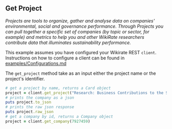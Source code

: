 ## Get Project

_Projects are tools to organize, gather and analyse data on companies' environmental, social and governance performance.
Through Projects you can pull together a specific set of companies (by topic or sector, for example) and metrics to help
you and other WikiRate researchers contribute data that illuminates sustainability performance._

This example assumes you have configured your Wikirate REST `client`. Instructions on how to configure a client can be
found in [examples/Configurations.md](https://github.com/wikirate/wikirate4ruby/blob/main/examples/Configuration.md)

The `get_project` method take as an input either the project name or the project's identifier.

```ruby
# get a project by name, returns a Card object
project = client.get_project("Research: Business Contributions to the SDGs (PRME Research)")
# prints the company as a json
puts project.to_json
# prints the raw json response
puts project.raw_json
# get a company by id, returns a Company object
project = client.get_company(7927459)
```